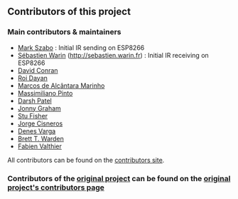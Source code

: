 ## Contributors of this project
### Main contributors & maintainers
- [Mark Szabo](https://github.com/markszabo/) : Initial IR sending on ESP8266
- [Sébastien Warin](https://github.com/sebastienwarin/) (http://sebastien.warin.fr) : Initial IR receiving on ESP8266
- [David Conran](https://github.com/crankyoldgit/)
- [Roi Dayan](https://github.com/roidayan/)
- [Marcos de Alcântara Marinho](https://github.com/marcosamarinho/)
- [Massimiliano Pinto](https://github.com/pintomax/)
- [Darsh Patel](https://github.com/darshkpatel/)
- [Jonny Graham](https://github.com/jonnygraham/)
- [Stu Fisher](https://github.com/stufisher/)
- [Jorge Cisneros](https://github.com/jorgecis/)
- [Denes Varga](https://github.com/denxhun/)
- [Brett T. Warden](https://github.com/bwarden/)
- [Fabien Valthier](https://github.com/hcoohb)

All contributors can be found on the [contributors site](https://github.com/markszabo/IRremoteESP8266/graphs/contributors).

### Contributors of the [original project](https://github.com/z3t0/Arduino-IRremote) can be found on the [original project's contributors page](https://github.com/z3t0/Arduino-IRremote/blob/master/Contributors.md)

